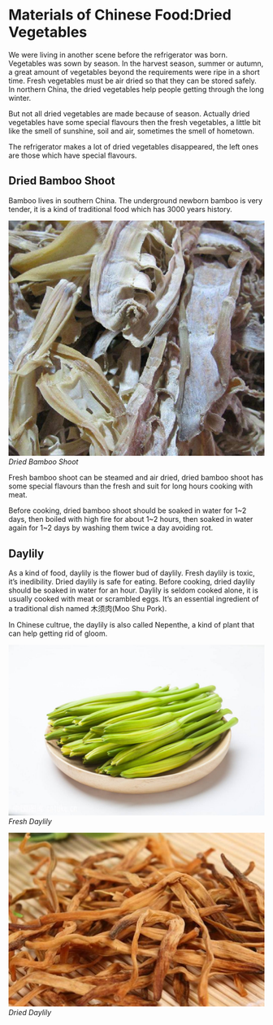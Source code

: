 # Materials of Chinese Food:Dried Vegetables

We were living in another scene before the refrigerator was born. Vegetables was sown by season. In the harvest season, summer or autumn, a great amount of vegetables beyond the requirements were ripe in a short time. Fresh vegetables must be air dried so that they can be stored safely. In northern China, the dried vegetables help people getting through the long winter. 



But not all dried vegetables are made because of season. Actually dried vegetables have some special flavours then the fresh vegetables, a little bit like the smell of sunshine, soil and air, sometimes the smell of hometown. 



The refrigerator makes a lot of dried vegetables disappeared, the left ones are those which have special flavours.



## Dried Bamboo Shoot

Bamboo lives in southern China. The underground newborn bamboo is very tender, it is a kind of traditional food which has 3000 years history.  

![Dried Bamboo Shoot](driedBambooShoot.jpeg)
*Dried Bamboo Shoot*

Fresh bamboo shoot can be steamed and air dried, dried bamboo shoot has some special flavours than the fresh and suit for long hours cooking with meat. 



Before cooking, dried bamboo shoot should be soaked in water for 1~2 days, then boiled with high fire for about 1~2 hours, then soaked in water again for 1~2 days by washing them twice a day avoiding rot. 



##  Daylily

As a kind of food, daylily is the flower bud of daylily. Fresh daylily is toxic, it’s inedibility. Dried daylily is safe for eating. Before cooking, dried daylily should be soaked in water for an hour. Daylily is seldom cooked alone, it is usually cooked with meat or scrambled eggs. It’s an essential ingredient of a traditional dish named 木须肉(Moo Shu Pork).



In Chinese cultrue, the daylily is also called Nepenthe, a kind of plant that can help getting rid of gloom. 

![Fresh Daylily](freshDaylily.jpeg)*Fresh Daylily*



![Dried Daylily](driedDaylily.jpeg)
*Dried Daylily*





